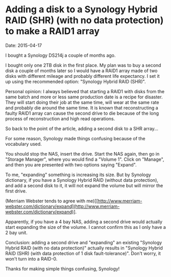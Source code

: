 # Adding a disk to a Synology Hybrid RAID (SHR) (with no data protection) to make a RAID1 array
Date: 2015-04-17

I bought a Synology DS214j a couple of months ago.

I bought only one 2TB disk in the first place. My plan was to buy a second disk a couple of months later so I would have a RAID1 array made of two disks with different mileage and probably different life expectancy. I set it up using the recommended option: "Synology Hybrid RAID (SHR)".

Personal opinion: I always believed that starting a RAID1 with disks from the same batch and more or less same production date is a recipe for disaster. They will start doing their job at the same time, will wear at the same rate and probably die around the same time. It is known that reconstructing a faulty RAID1 array can cause the second drive to die because of the long process of reconstruction and high read operations.

So back to the point of the article, adding a second disk to a SHR array...

For some reason, Synology made things confusing because of the vocabulary used.

You should stop the NAS, insert the drive. Start the NAS again, then go in "Storage Manager", where you would find a "Volume 1". Click on "Manage", and then you are presented with two options saying "Expand".

To me, "expanding" something is increasing its size. But by Synology dictionary, if you have a Synology Hybrid RAID (without data protection), and add a second disk to it, it will not expand the volume but will mirror the first drive.

(Merriam Webster tends to agree with me)[[http://www.merriam-webster.com/dictionary/expand](http://www.merriam-webster.com/dictionary/expand)].

Apparently, if you have a 4 bay NAS, adding a second drive would actually start expanding the size of the volume. I cannot confirm this as I only have a 2 bay unit.

Conclusion: adding a second drive and "expanding" an existing "Synology Hybrid RAID (with no data protection)" actually results in "Synology Hybrid RAID (SHR) (with data protection of 1 disk fault-tolerance)". Don't worry, it won't turn into a RAID-0.

Thanks for making simple things confusing, Synology!
